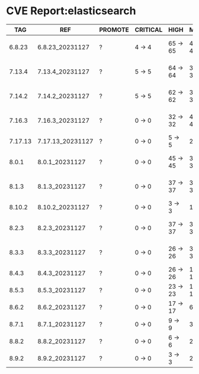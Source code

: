 # CVE Report:elasticsearch
|   TAG   |       REF        | PROMOTE | CRITICAL |   HIGH   |   MEDIUM   |    LOW     | UNKNOWN |
|---------|------------------|---------|----------|----------|------------|------------|---------|
| 6.8.23  | 6.8.23_20231127  | ?       | 4 -> 4   | 65 -> 65 | 495 -> 495 | 555 -> 555 | 0 -> 0  |
| 7.13.4  | 7.13.4_20231127  | ?       | 5 -> 5   | 64 -> 64 | 377 -> 377 | 264 -> 264 | 1 -> 1  |
| 7.14.2  | 7.14.2_20231127  | ?       | 5 -> 5   | 62 -> 62 | 380 -> 380 | 264 -> 264 | 1 -> 1  |
| 7.16.3  | 7.16.3_20231127  | ?       | 0 -> 0   | 32 -> 32 | 426 -> 426 | 211 -> 211 | 0 -> 0  |
| 7.17.13 | 7.17.13_20231127 | ?       | 0 -> 0   | 5 -> 5   | 25 -> 25   | 27 -> 27   | 0 -> 0  |
| 8.0.1   | 8.0.1_20231127   | ?       | 0 -> 0   | 45 -> 45 | 397 -> 397 | 206 -> 206 | 0 -> 0  |
| 8.1.3   | 8.1.3_20231127   | ?       | 0 -> 0   | 37 -> 37 | 389 -> 389 | 185 -> 185 | 0 -> 0  |
| 8.10.2  | 8.10.2_20231127  | ?       | 0 -> 0   | 3 -> 3   | 16 -> 16   | 26 -> 26   | 0 -> 0  |
| 8.2.3   | 8.2.3_20231127   | ?       | 0 -> 0   | 37 -> 37 | 377 -> 377 | 171 -> 171 | 0 -> 0  |
| 8.3.3   | 8.3.3_20231127   | ?       | 0 -> 0   | 26 -> 26 | 364 -> 364 | 171 -> 171 | 0 -> 0  |
| 8.4.3   | 8.4.3_20231127   | ?       | 0 -> 0   | 26 -> 26 | 146 -> 146 | 73 -> 73   | 0 -> 0  |
| 8.5.3   | 8.5.3_20231127   | ?       | 0 -> 0   | 23 -> 23 | 125 -> 125 | 62 -> 62   | 0 -> 0  |
| 8.6.2   | 8.6.2_20231127   | ?       | 0 -> 0   | 17 -> 17 | 60 -> 60   | 58 -> 58   | 0 -> 0  |
| 8.7.1   | 8.7.1_20231127   | ?       | 0 -> 0   | 9 -> 9   | 38 -> 38   | 44 -> 44   | 0 -> 0  |
| 8.8.2   | 8.8.2_20231127   | ?       | 0 -> 0   | 6 -> 6   | 27 -> 27   | 34 -> 34   | 0 -> 0  |
| 8.9.2   | 8.9.2_20231127   | ?       | 0 -> 0   | 3 -> 3   | 20 -> 20   | 29 -> 29   | 0 -> 0  |
